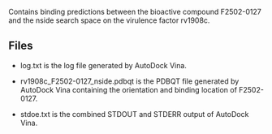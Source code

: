 Contains binding predictions between the bioactive compound F2502-0127 and the nside search space on the virulence factor rv1908c.

## Files

- log.txt is the log file generated by AutoDock Vina.

- rv1908c_F2502-0127_nside.pdbqt is the PDBQT file generated by AutoDock Vina containing the orientation and binding location of F2502-0127.

- stdoe.txt is the combined STDOUT and STDERR output of AutoDock Vina.

